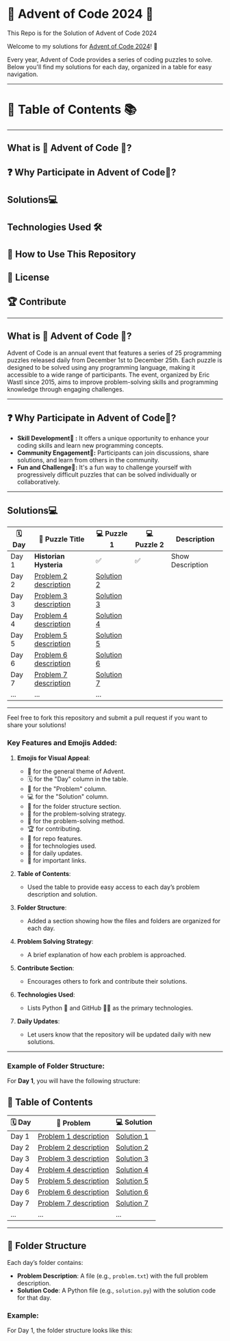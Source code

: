 # 🎄 Advent of Code 2024 🎄
This Repo is for the Solution  of Advent of Code 2024

Welcome to my solutions for [Advent of Code 2024](https://adventofcode.com/2024)! 🎉

Every year, Advent of Code provides a series of coding puzzles to solve. Below you'll find my solutions for each day, organized in a table for easy navigation.

---

# 📅 Table of Contents 📚
------------
## What is 🎄 Advent of Code 🎄?
## ❓ Why Participate in Advent of Code🤔?
## Solutions💻
## Technologies Used 🛠️
## 🚀 **How to Use This Repository**
## 📜 License
## 🏆 Contribute

----------


## What is 🎄 Advent of Code 🎄?
Advent of Code is an annual event that features a series of 25 programming puzzles released daily from December 1st to December 25th. Each puzzle is designed to be solved using any programming language, making it accessible to a wide range of participants. The event, organized by Eric Wastl since 2015, aims to improve problem-solving skills and programming knowledge through engaging challenges.

--------
## ❓ Why Participate in Advent of Code🤔?
- **Skill Development🎯 :** It offers a unique opportunity to enhance your coding skills and learn new programming concepts.
- **Community Engagement📅:** Participants can join discussions, share solutions, and learn from others in the community.
- **Fun and Challenge🎯:** It's a fun way to challenge yourself with progressively difficult puzzles that can be solved individually or collaboratively.


----------
## Solutions💻

| 🗓️ **Day** | 📝 **Puzzle Title**                                       | 💻 **Puzzle 1** |💻**Puzzle 2**| Description|                               
|------------|------------------------------------------------------|------------------------|----------------|-------------------------|
| Day 1      | **Historian Hysteria**              |     ✅                    |   ✅            | Show Description        |
| Day 2      | [Problem 2 description](Day_2/problem.txt)          | [Solution 2](Day_2/solution.py)               |                   |
| Day 3      | [Problem 3 description](Day_3/problem.txt)          | [Solution 3](Day_3/solution.py)               |                   |
| Day 4      | [Problem 4 description](Day_4/problem.txt)          | [Solution 4](Day_4/solution.py)               |                   |
| Day 5      | [Problem 5 description](Day_5/problem.txt)          | [Solution 5](Day_5/solution.py)               |                   |
| Day 6      | [Problem 6 description](Day_6/problem.txt)          | [Solution 6](Day_6/solution.py)               |                   |
| Day 7      | [Problem 7 description](Day_7/problem.txt)          | [Solution 7](Day_7/solution.py)               |                   |
| ...        | ...                                                  | ...                                            |

---

Feel free to fork this repository and submit a pull request if you want to share your solutions!
### Key Features and Emojis Added:
1. **Emojis for Visual Appeal**:
   - 🎄 for the general theme of Advent.
   - 🗓️ for the "Day" column in the table.
   - 📝 for the "Problem" column.
   - 💻 for the "Solution" column.
   - 📂 for the folder structure section.
   - 🎯 for the problem-solving strategy.
   - 🧩 for the problem-solving method.
   - 🏆 for contributing.
   - 🌟 for repo features.
   - 🤖 for technologies used.
   - 📅 for daily updates.
   - 📌 for important links.

2. **Table of Contents**:
   - Used the table to provide easy access to each day’s problem description and solution.
   
3. **Folder Structure**:
   - Added a section showing how the files and folders are organized for each day.

4. **Problem Solving Strategy**:
   - A brief explanation of how each problem is approached.

5. **Contribute Section**:
   - Encourages others to fork and contribute their solutions.

6. **Technologies Used**:
   - Lists Python 🐍 and GitHub 🧑‍💻 as the primary technologies.

7. **Daily Updates**:
   - Let users know that the repository will be updated daily with new solutions.

---

### Example of Folder Structure:
For **Day 1**, you will have the following structure:


## 📅 Table of Contents

| 🗓️ **Day** | 📝 **Problem**                                       | 💻 **Solution**                                |
|------------|------------------------------------------------------|------------------------------------------------|
| Day 1      | [Problem 1 description](Day_1/problem.txt)          | [Solution 1](Day_1/solution.py)               |
| Day 2      | [Problem 2 description](Day_2/problem.txt)          | [Solution 2](Day_2/solution.py)               |
| Day 3      | [Problem 3 description](Day_3/problem.txt)          | [Solution 3](Day_3/solution.py)               |
| Day 4      | [Problem 4 description](Day_4/problem.txt)          | [Solution 4](Day_4/solution.py)               |
| Day 5      | [Problem 5 description](Day_5/problem.txt)          | [Solution 5](Day_5/solution.py)               |
| Day 6      | [Problem 6 description](Day_6/problem.txt)          | [Solution 6](Day_6/solution.py)               |
| Day 7      | [Problem 7 description](Day_7/problem.txt)          | [Solution 7](Day_7/solution.py)               |
| ...        | ...                                                  | ...                                            |

---

## 📂 Folder Structure

Each day’s folder contains:
- **Problem Description**: A file (e.g., `problem.txt`) with the full problem description.
- **Solution Code**: A Python file (e.g., `solution.py`) with the solution code for that day.

### Example:
For Day 1, the folder structure looks like this:

